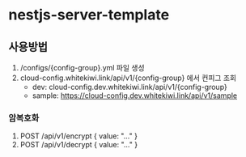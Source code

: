 # nestjs-server-template

## 사용방법
1. /configs/{config-group}.yml 파일 생성
2. cloud-config.whitekiwi.link/api/v1/{config-group} 에서 컨피그 조회
	- dev: cloud-config.dev.whitekiwi.link/api/v1/{config-group}
	- sample: https://cloud-config.dev.whitekiwi.link/api/v1/sample

### 암복호화
1. POST /api/v1/encrypt { value: "..." }
1. POST /api/v1/decrypt { value: "..." }
